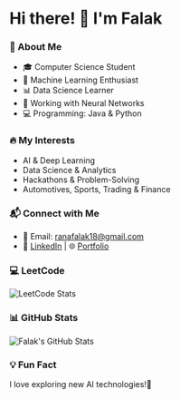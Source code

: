 # Hi there! 👋 I'm Falak  

### 🚀 About Me  
- 🎓 Computer Science Student  
- 🤖 Machine Learning Enthusiast  
- 📊 Data Science Learner  
- 🧠 Working with Neural Networks  
- 💻 Programming: Java & Python  

### 🔥 My Interests  
- AI & Deep Learning  
- Data Science & Analytics  
- Hackathons & Problem-Solving  
- Automotives, Sports, Trading & Finance  

### 📬 Connect with Me  
- 📧 Email: ranafalak18@gmail.com  
- 💼 [LinkedIn](https://www.linkedin.com/in/falak-rana-125520221/) | 🌐 [Portfolio](https://falakrana.vercel.app/)  

### 💻 LeetCode  
![LeetCode Stats](https://leetcard.jacoblin.cool/falakrana_30?theme=dark&font=Montserrat&ext=heatmap)  


### 📊 GitHub Stats  
![Falak's GitHub Stats](https://github-readme-stats.vercel.app/api?username=falakrana&show_icons=true&theme=radical)  

### 💡 Fun Fact  
I love exploring new AI technologies!🚀  
